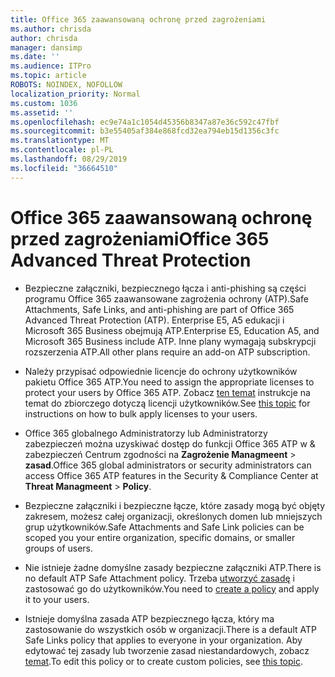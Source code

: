 ```yaml
---
title: Office 365 zaawansowaną ochronę przed zagrożeniami
ms.author: chrisda
author: chrisda
manager: dansimp
ms.date: ''
ms.audience: ITPro
ms.topic: article
ROBOTS: NOINDEX, NOFOLLOW
localization_priority: Normal
ms.custom: 1036
ms.assetid: ''
ms.openlocfilehash: ec9e74a1c1054d45356b8347a87e36c592c47fbf
ms.sourcegitcommit: b3e55405af384e868fcd32ea794eb15d1356c3fc
ms.translationtype: MT
ms.contentlocale: pl-PL
ms.lasthandoff: 08/29/2019
ms.locfileid: "36664510"
---
```

# <a name="office-365-advanced-threat-protection"></a><span data-ttu-id="f2afc-102">Office 365 zaawansowaną ochronę przed zagrożeniami</span><span class="sxs-lookup"><span data-stu-id="f2afc-102">Office 365 Advanced Threat Protection</span></span>

- <span data-ttu-id="f2afc-103">Bezpieczne załączniki, bezpiecznego łącza i anti-phishing są części programu Office 365 zaawansowane zagrożenia ochrony (ATP).</span><span class="sxs-lookup"><span data-stu-id="f2afc-103">Safe Attachments, Safe Links, and anti-phishing are part of Office 365 Advanced Threat Protection (ATP).</span></span> <span data-ttu-id="f2afc-104">Enterprise E5, A5 edukacji i Microsoft 365 Business obejmują ATP.</span><span class="sxs-lookup"><span data-stu-id="f2afc-104">Enterprise E5, Education A5, and Microsoft 365 Business include ATP.</span></span> <span data-ttu-id="f2afc-105">Inne plany wymagają subskrypcji rozszerzenia ATP.</span><span class="sxs-lookup"><span data-stu-id="f2afc-105">All other plans require an add-on ATP subscription.</span></span>

- <span data-ttu-id="f2afc-106">Należy przypisać odpowiednie licencje do ochrony użytkowników pakietu Office 365 ATP.</span><span class="sxs-lookup"><span data-stu-id="f2afc-106">You need to assign the appropriate licenses to protect your users by Office 365 ATP.</span></span> <span data-ttu-id="f2afc-107">Zobacz [ten temat](https://docs.microsoft.com/office365/admin/subscriptions-and-billing/assign-licenses-to-users) instrukcje na temat do zbiorczego dotyczą licencji użytkowników.</span><span class="sxs-lookup"><span data-stu-id="f2afc-107">See [this topic](https://docs.microsoft.com/office365/admin/subscriptions-and-billing/assign-licenses-to-users) for instructions on how to bulk apply licenses to your users.</span></span>

- <span data-ttu-id="f2afc-108">Office 365 globalnego Administratorzy lub Administratorzy zabezpieczeń można uzyskiwać dostęp do funkcji Office 365 ATP w & zabezpieczeń Centrum zgodności na **Zagrożenie Managmeent** \> **zasad**.</span><span class="sxs-lookup"><span data-stu-id="f2afc-108">Office 365 global administrators or security administrators can access Office 365 ATP features in the Security & Compliance Center at **Threat Managmeent** \> **Policy**.</span></span>

- <span data-ttu-id="f2afc-109">Bezpieczne załączniki i bezpieczne łącze, które zasady mogą być objęty zakresem, możesz całej organizacji, określonych domen lub mniejszych grup użytkowników.</span><span class="sxs-lookup"><span data-stu-id="f2afc-109">Safe Attachments and Safe Link policies can be scoped you your entire organization, specific domains, or smaller groups of users.</span></span>

- <span data-ttu-id="f2afc-110">Nie istnieje żadne domyślne zasady bezpieczne załączniki ATP.</span><span class="sxs-lookup"><span data-stu-id="f2afc-110">There is no default ATP Safe Attachment policy.</span></span> <span data-ttu-id="f2afc-111">Trzeba [utworzyć zasadę](https://docs.microsoft.com/office365/securitycompliance/set-up-atp-safe-attachments-policies) i zastosować go do użytkowników.</span><span class="sxs-lookup"><span data-stu-id="f2afc-111">You need to [create a policy](https://docs.microsoft.com/office365/securitycompliance/set-up-atp-safe-attachments-policies) and apply it to your users.</span></span>

- <span data-ttu-id="f2afc-112">Istnieje domyślna zasada ATP bezpiecznego łącza, który ma zastosowanie do wszystkich osób w organizacji.</span><span class="sxs-lookup"><span data-stu-id="f2afc-112">There is a default ATP Safe Links policy that applies to everyone in your organization.</span></span> <span data-ttu-id="f2afc-113">Aby edytować tej zasady lub tworzenie zasad niestandardowych, zobacz [temat](https://docs.microsoft.com/office365/securitycompliance/set-up-atp-safe-links-policies).</span><span class="sxs-lookup"><span data-stu-id="f2afc-113">To edit this policy or to create custom policies, see [this topic](https://docs.microsoft.com/office365/securitycompliance/set-up-atp-safe-links-policies).</span></span>
